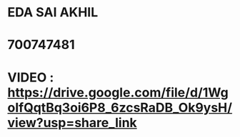 # EDA SAI AKHIL
# 700747481
# VIDEO : https://drive.google.com/file/d/1WgoIfQqtBq3oi6P8_6zcsRaDB_Ok9ysH/view?usp=share_link

